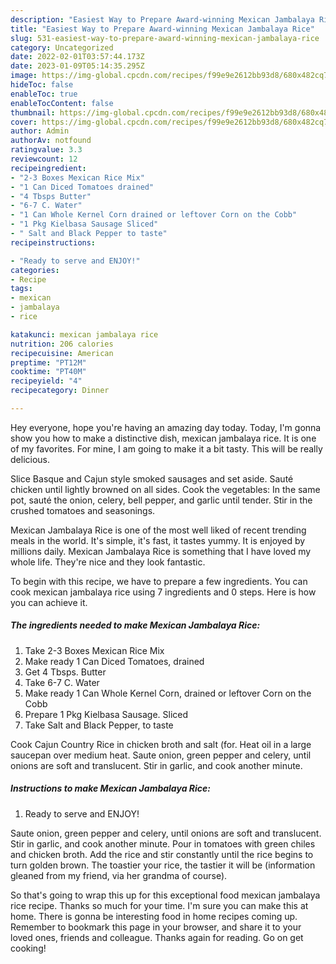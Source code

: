 ```yaml
---
description: "Easiest Way to Prepare Award-winning Mexican Jambalaya Rice"
title: "Easiest Way to Prepare Award-winning Mexican Jambalaya Rice"
slug: 531-easiest-way-to-prepare-award-winning-mexican-jambalaya-rice
category: Uncategorized
date: 2022-02-01T03:57:44.173Z
date: 2023-01-09T05:14:35.295Z
image: https://img-global.cpcdn.com/recipes/f99e9e2612bb93d8/680x482cq70/mexican-jambalaya-rice-recipe-main-photo.jpg
hideToc: false
enableToc: true
enableTocContent: false
thumbnail: https://img-global.cpcdn.com/recipes/f99e9e2612bb93d8/680x482cq70/mexican-jambalaya-rice-recipe-main-photo.jpg
cover: https://img-global.cpcdn.com/recipes/f99e9e2612bb93d8/680x482cq70/mexican-jambalaya-rice-recipe-main-photo.jpg
author: Admin
authorAv: notfound
ratingvalue: 3.3
reviewcount: 12
recipeingredient:
- "2-3 Boxes Mexican Rice Mix"
- "1 Can Diced Tomatoes drained"
- "4 Tbsps Butter"
- "6-7 C. Water"
- "1 Can Whole Kernel Corn drained or leftover Corn on the Cobb"
- "1 Pkg Kielbasa Sausage Sliced"
- " Salt and Black Pepper to taste"
recipeinstructions:

- "Ready to serve and ENJOY!"
categories:
- Recipe
tags:
- mexican
- jambalaya
- rice

katakunci: mexican jambalaya rice 
nutrition: 206 calories
recipecuisine: American
preptime: "PT12M"
cooktime: "PT40M"
recipeyield: "4"
recipecategory: Dinner

---
```



Hey everyone, hope you're having an amazing day today. Today, I'm gonna show you how to make a distinctive dish, mexican jambalaya rice. It is one of my favorites. For mine, I am going to make it a bit tasty. This will be really delicious.

Slice Basque and Cajun style smoked sausages and set aside. Sauté chicken until lightly browned on all sides. Cook the vegetables: In the same pot, sauté the onion, celery, bell pepper, and garlic until tender. Stir in the crushed tomatoes and seasonings.

Mexican Jambalaya Rice is one of the most well liked of recent trending meals in the world. It's simple, it's fast, it tastes yummy. It is enjoyed by millions daily. Mexican Jambalaya Rice is something that I have loved my whole life. They're nice and they look fantastic.


To begin with this recipe, we have to prepare a few ingredients. You can cook mexican jambalaya rice using 7 ingredients and 0 steps. Here is how you can achieve it.

<!--inarticleads1-->

##### The ingredients needed to make Mexican Jambalaya Rice:

1. Take 2-3 Boxes Mexican Rice Mix
1. Make ready 1 Can Diced Tomatoes, drained
1. Get 4 Tbsps. Butter
1. Take 6-7 C. Water
1. Make ready 1 Can Whole Kernel Corn, drained or leftover Corn on the Cobb
1. Prepare 1 Pkg Kielbasa Sausage. Sliced
1. Take  Salt and Black Pepper, to taste


Cook Cajun Country Rice in chicken broth and salt (for. Heat oil in a large saucepan over medium heat. Saute onion, green pepper and celery, until onions are soft and translucent. Stir in garlic, and cook another minute. 

<!--inarticleads2-->

##### Instructions to make Mexican Jambalaya Rice:


1. Ready to serve and ENJOY!

Saute onion, green pepper and celery, until onions are soft and translucent. Stir in garlic, and cook another minute. Pour in tomatoes with green chiles and chicken broth. Add the rice and stir constantly until the rice begins to turn golden brown. The toastier your rice, the tastier it will be (information gleaned from my friend, via her grandma of course). 

So that's going to wrap this up for this exceptional food mexican jambalaya rice recipe. Thanks so much for your time. I'm sure you can make this at home. There is gonna be interesting food in home recipes coming up. Remember to bookmark this page in your browser, and share it to your loved ones, friends and colleague. Thanks again for reading. Go on get cooking!
